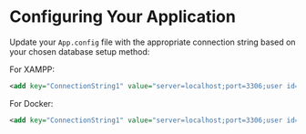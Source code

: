 # Configuring Your Application

Update your `App.config` file with the appropriate connection string based on your chosen database setup method:

For XAMPP:

```xml
<add key="ConnectionString1" value="server=localhost;port=3306;user id=root; password=;database=itp4915m_se1d_group4;charset=utf8;ConnectionTimeout=30"/>
```

For Docker:

```xml
<add key="ConnectionString1" value="server=localhost;port=3306;user id=root; password=rootpassword;database=itp4915m_se1d_group4;charset=utf8;ConnectionTimeout=30"/>
```
